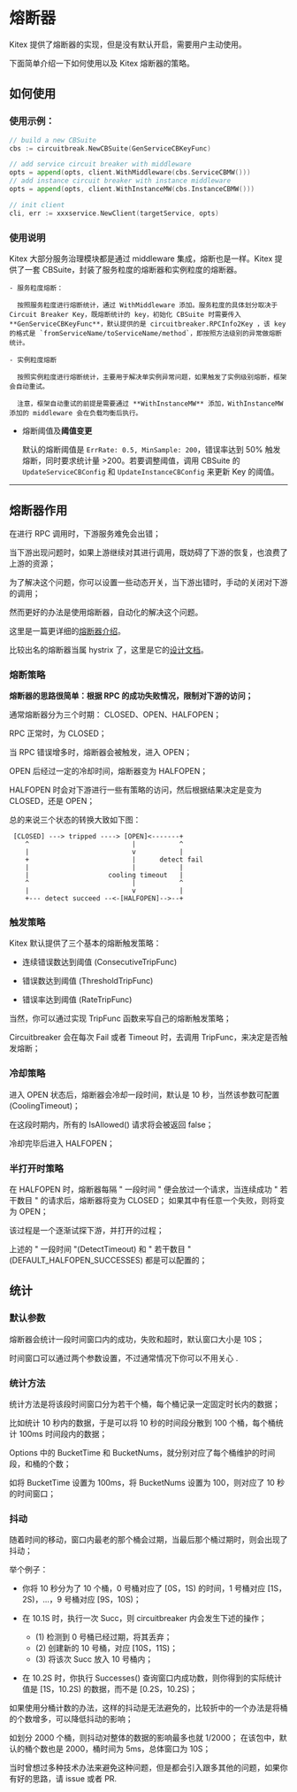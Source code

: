 # 熔断器

Kitex 提供了熔断器的实现，但是没有默认开启，需要用户主动使用。

下面简单介绍一下如何使用以及 Kitex 熔断器的策略。

## 如何使用

### 使用示例：

```go
// build a new CBSuite
cbs := circuitbreak.NewCBSuite(GenServiceCBKeyFunc)

// add service circuit breaker with middleware
opts = append(opts, client.WithMiddleware(cbs.ServiceCBMW()))
// add instance circuit breaker with instance middleware
opts = append(opts, client.WithInstanceMW(cbs.InstanceCBMW()))

// init client
cli, err := xxxservice.NewClient(targetService, opts)
```

### 使用说明

Kitex 大部分服务治理模块都是通过 middleware 集成，熔断也是一样。Kitex 提供了一套 CBSuite，封装了服务粒度的熔断器和实例粒度的熔断器。

    - 服务粒度熔断：

      按照服务粒度进行熔断统计，通过 WithMiddleware 添加。服务粒度的具体划分取决于 Circuit Breaker Key，既熔断统计的 key，初始化 CBSuite 时需要传入 **GenServiceCBKeyFunc**，默认提供的是 circuitbreaker.RPCInfo2Key ，该 key 的格式是 `fromServiceName/toServiceName/method`，即按照方法级别的异常做熔断统计。

    - 实例粒度熔断

      按照实例粒度进行熔断统计，主要用于解决单实例异常问题，如果触发了实例级别熔断，框架会自动重试。

      注意，框架自动重试的前提是需要通过 **WithInstanceMW** 添加，WithInstanceMW 添加的 middleware 会在负载均衡后执行。

- 熔断阈值及**阈值变更**

  默认的熔断阈值是 `ErrRate: 0.5, MinSample: 200`，错误率达到 50% 触发熔断，同时要求统计量 >200。若要调整阈值，调用 CBSuite 的 `UpdateServiceCBConfig` 和 `UpdateInstanceCBConfig` 来更新 Key 的阈值。

***

## 熔断器作用

在进行 RPC 调用时，下游服务难免会出错；

当下游出现问题时，如果上游继续对其进行调用，既妨碍了下游的恢复，也浪费了上游的资源；

为了解决这个问题，你可以设置一些动态开关，当下游出错时，手动的关闭对下游的调用；

然而更好的办法是使用熔断器，自动化的解决这个问题。

这里是一篇更详细的[熔断器介绍](https://msdn.microsoft.com/zh-cn/library/dn589784.aspx)。

比较出名的熔断器当属 hystrix 了，这里是它的[设计文档](https://github.com/Netflix/Hystrix/wiki)。

### 熔断策略

**熔断器的思路很简单：根据 RPC 的成功失败情况，限制对下游的访问；**

通常熔断器分为三个时期： CLOSED、OPEN、HALFOPEN；

RPC 正常时，为 CLOSED；

当 RPC 错误增多时，熔断器会被触发，进入 OPEN；

OPEN 后经过一定的冷却时间，熔断器变为 HALFOPEN；

HALFOPEN 时会对下游进行一些有策略的访问，然后根据结果决定是变为 CLOSED，还是 OPEN；

总的来说三个状态的转换大致如下图：

```
 [CLOSED] ---> tripped ----> [OPEN]<-------+
    ^                          |           ^
    |                          v           |
    +                          |      detect fail
    |                          |           |
    |                    cooling timeout   |
    ^                          |           ^
    |                          v           |
    +--- detect succeed --<-[HALFOPEN]-->--+
```

### 触发策略

Kitex 默认提供了三个基本的熔断触发策略：

- 连续错误数达到阈值 (ConsecutiveTripFunc)

- 错误数达到阈值 (ThresholdTripFunc)

- 错误率达到阈值 (RateTripFunc)

当然，你可以通过实现 TripFunc 函数来写自己的熔断触发策略；

Circuitbreaker 会在每次 Fail 或者 Timeout 时，去调用 TripFunc，来决定是否触发熔断；

### 冷却策略

进入 OPEN 状态后，熔断器会冷却一段时间，默认是 10 秒，当然该参数可配置 (CoolingTimeout)；

在这段时期内，所有的 IsAllowed() 请求将会被返回 false；

冷却完毕后进入 HALFOPEN；

### 半打开时策略

在 HALFOPEN 时，熔断器每隔 " 一段时间 " 便会放过一个请求，当连续成功 " 若干数目 " 的请求后，熔断器将变为 CLOSED； 如果其中有任意一个失败，则将变为 OPEN；

该过程是一个逐渐试探下游，并打开的过程；

上述的 " 一段时间 "(DetectTimeout) 和 " 若干数目 "(DEFAULT_HALFOPEN_SUCCESSES) 都是可以配置的；

## 统计

### 默认参数

熔断器会统计一段时间窗口内的成功，失败和超时，默认窗口大小是 10S；

时间窗口可以通过两个参数设置，不过通常情况下你可以不用关心 .

### 统计方法

统计方法是将该段时间窗口分为若干个桶，每个桶记录一定固定时长内的数据；

比如统计 10 秒内的数据，于是可以将 10 秒的时间段分散到 100 个桶，每个桶统计 100ms 时间段内的数据；

Options 中的 BucketTime 和 BucketNums，就分别对应了每个桶维护的时间段，和桶的个数；

如将 BucketTime 设置为 100ms，将 BucketNums 设置为 100，则对应了 10 秒的时间窗口；

### 抖动

随着时间的移动，窗口内最老的那个桶会过期，当最后那个桶过期时，则会出现了抖动；

举个例子：

- 你将 10 秒分为了 10 个桶，0 号桶对应了 [0S，1S) 的时间，1 号桶对应 [1S，2S)，...，9 号桶对应 [9S，10S)；

- 在 10.1S 时，执行一次 Succ，则 circuitbreaker 内会发生下述的操作；

  - (1) 检测到 0 号桶已经过期，将其丢弃； 
  - (2) 创建新的 10 号桶，对应 [10S，11S)；
  - (3) 将该次 Succ 放入 10 号桶内；

- 在 10.2S 时，你执行 Successes() 查询窗口内成功数，则你得到的实际统计值是 [1S，10.2S) 的数据，而不是 [0.2S，10.2S)；

如果使用分桶计数的办法，这样的抖动是无法避免的，比较折中的一个办法是将桶的个数增多，可以降低抖动的影响；

如划分 2000 个桶，则抖动对整体的数据的影响最多也就 1/2000； 在该包中，默认的桶个数也是 2000，桶时间为 5ms，总体窗口为 10S；

当时曾想过多种技术办法来避免这种问题，但是都会引入跟多其他的问题，如果你有好的思路，请 issue 或者 PR.
